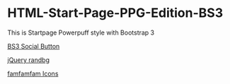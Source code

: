 # HTML-Start-Page-PPG-Edition-BS3
This is Startpage Powerpuff style with Bootstrap 3

[BS3 Social Button](https://github.com/lipis/bootstrap-social)

[jQuery randbg](https://www.jqueryscript.net/other/jQuery-Plugin-For-Random-Background-Image-randomBackground.html)

[famfamfam Icons](https://famfamfam.com/lab/icons/)
